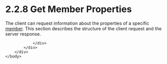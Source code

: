 <html dir="LTR" xmlns:mshelp="http://msdn.microsoft.com/mshelp" xmlns:ddue="http://ddue.schemas.microsoft.com/authoring/2003/5" xmlns:xlink="http://www.w3.org/1999/xlink" xmlns:tool="http://www.microsoft.com/tooltip">
    <head>
        <meta http-equiv="Content-Type" content="text/html; CHARSET=utf-8"></meta>
        <meta name="save" content="history"></meta>
        <title>2.2.8 Get Member Properties</title>
        <xml>
            <mshelp:toctitle title="2.2.8 Get Member Properties"></mshelp:toctitle>
            <mshelp:rltitle title="[MS-SSAS8]: Get Member Properties"></mshelp:rltitle>
            <mshelp:keyword index="A" term="7297255f-ad96-4398-99ca-b3b49fa6a8b8"></mshelp:keyword>
            <mshelp:attr name="DCSext.ContentType" value="open specification"></mshelp:attr>
            <mshelp:attr name="AssetID" value="7297255f-ad96-4398-99ca-b3b49fa6a8b8"></mshelp:attr>
            <mshelp:attr name="TopicType" value="kbRef"></mshelp:attr>
            <mshelp:attr name="DCSext.Title" value="[MS-SSAS8]: Get Member Properties" />
        </xml>
    </head>
    <body>
        <div id="header">
            <h1 class="heading">2.2.8 Get Member Properties</h1>
        </div>
        <div id="mainSection">
            <div id="mainBody">
                <div id="allHistory" class="saveHistory"></div>
                <div id="sectionSection0" class="section" name="collapseableSection">
                    

<p>The client can request information about the properties of a
specific <a href="c527450b-f5bd-424b-8c98-ba6365288f35.htm#gt_5d78ca78-a9b1-4791-8126-bf9494304b11">member</a>. This
section describes the structure of the client request and the server response.</p>


                </div>
            </div>
        </div>
    </body>
</html>